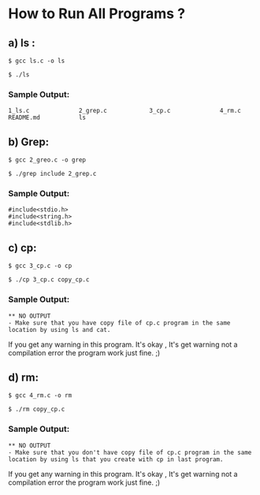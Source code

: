 # How to Run All Programs ?

## a) ls :

    $ gcc ls.c -o ls

    $ ./ls

###  Sample Output:

    1_ls.c              2_grep.c            3_cp.c              4_rm.c              README.md           ls


## b) Grep:

    $ gcc 2_greo.c -o grep

    $ ./grep include 2_grep.c

### Sample Output:

    #include<stdio.h>
    #include<string.h>
    #include<stdlib.h>


## c) cp:

    $ gcc 3_cp.c -o cp

    $ ./cp 3_cp.c copy_cp.c

### Sample Output:

    ** NO OUTPUT
    - Make sure that you have copy file of cp.c program in the same location by using ls and cat.

If you get any warning in this program.
It's okay , It's get warning not a compilation error the program work just fine. ;)


## d) rm:

    $ gcc 4_rm.c -o rm

    $ ./rm copy_cp.c

### Sample Output:
    ** NO OUTPUT
    - Make sure that you don't have copy file of cp.c program in the same location by using ls that you create with cp in last program.

If you get any warning in this program.
It's okay , It's get warning not a compilation error the program work just fine. ;)
    

